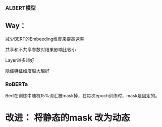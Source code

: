 ### ALBERT模型
## Way：
减少BERT的Embeeding维度来提高速率

共享和不共享参数对结果影响比较小

Layer越多越好

隐藏特征维度越大越好



### RoBERTa
Bert在训练中随机15%词汇被mask掉，在每次epoch训练时，mask是固定的。
# 改进： 将静态的mask 改为动态
